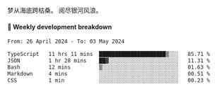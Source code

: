 梦从海底跨枯桑。
阅尽银河风浪。


#### 📝 Weekly development breakdown

<!--START_SECTION:waka-->

```txt
From: 26 April 2024 - To: 03 May 2024

TypeScript   11 hrs 11 mins  █████████████████████▒░░░   85.71 %
JSON         1 hr 28 mins    ██▓░░░░░░░░░░░░░░░░░░░░░░   11.31 %
Bash         12 mins         ▒░░░░░░░░░░░░░░░░░░░░░░░░   01.63 %
Markdown     4 mins          ░░░░░░░░░░░░░░░░░░░░░░░░░   00.51 %
CSS          1 min           ░░░░░░░░░░░░░░░░░░░░░░░░░   00.23 %
```

<!--END_SECTION:waka-->




